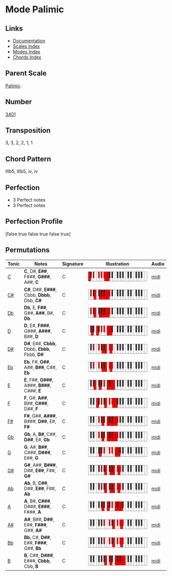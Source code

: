 # Mode Palimic

## Links

- [Documentation](README.md)
- [Scales Index](Scales.md)
- [Modes Index](Modes.md)
- [Chords Index](Chords.md)

## Parent Scale

[Palimic](ScalePalimic.md)

## Number

[3401](https://ianring.com/musictheory/scales/3401)

## Transposition

3, 3, 2, 2, 1, 1

## Chord Pattern

IIIb5, IIIb5, iv, iv

## Perfection

- 3 Perfect notes
- 3 Perfect notes

## Perfection Profile

[false true false true false true]

## Permutations

| Tonic | Notes | Signature | Illustration | Audio |
|-------|-------|-----------|--------------|-------|
| [C](ModeCNaturalPalimic.md) | **C**, D#, **E##**, F###, **G###**, A##, **C** | C | ![CNaturalPalimic](ModeCNaturalPalimic.png) | [midi](https://github.com/edipermadi/music/blob/main/docs/ModeCNaturalPalimic.mid?raw=true) |
| [C#](ModeCSharpPalimic.md) | **C#**, D##, **E###**, Cbbb, **Dbbb**, Dbb, **C#** | C | ![CSharpPalimic](ModeCSharpPalimic.png) | [midi](https://github.com/edipermadi/music/blob/main/docs/ModeCSharpPalimic.mid?raw=true) |
| [Db](ModeDFlatPalimic.md) | **Db**, E, **F##**, G##, **A##**, B#, **Db** | C | ![DFlatPalimic](ModeDFlatPalimic.png) | [midi](https://github.com/edipermadi/music/blob/main/docs/ModeDFlatPalimic.mid?raw=true) |
| [D](ModeDNaturalPalimic.md) | **D**, E#, **F###**, G###, **A###**, B##, **D** | C | ![DNaturalPalimic](ModeDNaturalPalimic.png) | [midi](https://github.com/edipermadi/music/blob/main/docs/ModeDNaturalPalimic.mid?raw=true) |
| [D#](ModeDSharpPalimic.md) | **D#**, E##, **Cbbb**, Dbbb, **Ebbb**, Fbbb, **D#** | C | ![DSharpPalimic](ModeDSharpPalimic.png) | [midi](https://github.com/edipermadi/music/blob/main/docs/ModeDSharpPalimic.mid?raw=true) |
| [Eb](ModeEFlatPalimic.md) | **Eb**, F#, **G##**, A##, **B##**, C##, **Eb** | C | ![EFlatPalimic](ModeEFlatPalimic.png) | [midi](https://github.com/edipermadi/music/blob/main/docs/ModeEFlatPalimic.mid?raw=true) |
| [E](ModeENaturalPalimic.md) | **E**, F##, **G###**, A###, **B###**, C###, **E** | C | ![ENaturalPalimic](ModeENaturalPalimic.png) | [midi](https://github.com/edipermadi/music/blob/main/docs/ModeENaturalPalimic.mid?raw=true) |
| [F](ModeFNaturalPalimic.md) | **F**, G#, **A##**, B##, **C###**, D##, **F** | C | ![FNaturalPalimic](ModeFNaturalPalimic.png) | [midi](https://github.com/edipermadi/music/blob/main/docs/ModeFNaturalPalimic.mid?raw=true) |
| [F#](ModeFSharpPalimic.md) | **F#**, G##, **A###**, B###, **D##**, E#, **F#** | C | ![FSharpPalimic](ModeFSharpPalimic.png) | [midi](https://github.com/edipermadi/music/blob/main/docs/ModeFSharpPalimic.mid?raw=true) |
| [Gb](ModeGFlatPalimic.md) | **Gb**, A, **B#**, C##, **D##**, E#, **Gb** | C | ![GFlatPalimic](ModeGFlatPalimic.png) | [midi](https://github.com/edipermadi/music/blob/main/docs/ModeGFlatPalimic.mid?raw=true) |
| [G](ModeGNaturalPalimic.md) | **G**, A#, **B##**, C###, **D###**, E##, **G** | C | ![GNaturalPalimic](ModeGNaturalPalimic.png) | [midi](https://github.com/edipermadi/music/blob/main/docs/ModeGNaturalPalimic.mid?raw=true) |
| [G#](ModeGSharpPalimic.md) | **G#**, A##, **B###**, D##, **E##**, F##, **G#** | C | ![GSharpPalimic](ModeGSharpPalimic.png) | [midi](https://github.com/edipermadi/music/blob/main/docs/ModeGSharpPalimic.mid?raw=true) |
| [Ab](ModeAFlatPalimic.md) | **Ab**, B, **C##**, D##, **E##**, F##, **Ab** | C | ![AFlatPalimic](ModeAFlatPalimic.png) | [midi](https://github.com/edipermadi/music/blob/main/docs/ModeAFlatPalimic.mid?raw=true) |
| [A](ModeANaturalPalimic.md) | **A**, B#, **C###**, D###, **E###**, F###, **A** | C | ![ANaturalPalimic](ModeANaturalPalimic.png) | [midi](https://github.com/edipermadi/music/blob/main/docs/ModeANaturalPalimic.mid?raw=true) |
| [A#](ModeASharpPalimic.md) | **A#**, B##, **D##**, E##, **F###**, G##, **A#** | C | ![ASharpPalimic](ModeASharpPalimic.png) | [midi](https://github.com/edipermadi/music/blob/main/docs/ModeASharpPalimic.mid?raw=true) |
| [Bb](ModeBFlatPalimic.md) | **Bb**, C#, **D##**, E##, **F###**, G##, **Bb** | C | ![BFlatPalimic](ModeBFlatPalimic.png) | [midi](https://github.com/edipermadi/music/blob/main/docs/ModeBFlatPalimic.mid?raw=true) |
| [B](ModeBNaturalPalimic.md) | **B**, C##, **D###**, E###, **Cbbb**, Cbb, **B** | C | ![BNaturalPalimic](ModeBNaturalPalimic.png) | [midi](https://github.com/edipermadi/music/blob/main/docs/ModeBNaturalPalimic.mid?raw=true) |
